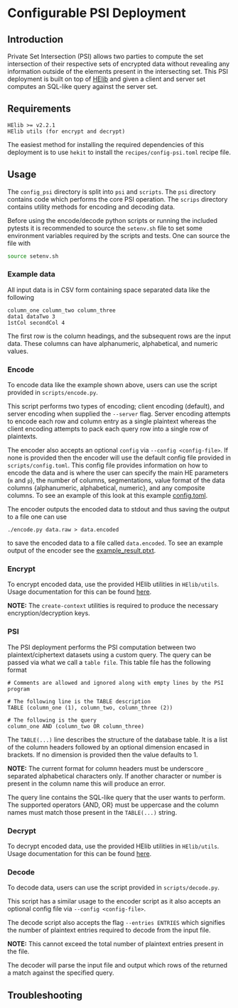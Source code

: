 # Configurable PSI Deployment

## Introduction
Private Set Intersection (PSI) allows two parties to compute the set
intersection of their respective sets of encrypted data without revealing any
information outside of the elements present in the intersecting set. This PSI
deployment is built on top of [HElib](https://github.com/homenc/HElib) and
given a client and server set computes an SQL-like query against the server
set.


## Requirements
```
HElib >= v2.2.1
HElib utils (for encrypt and decrypt)
```
The easiest method for installing the required dependencies of this deployment
is to use `hekit` to install the `recipes/config-psi.toml` recipe file.


## Usage
The `config_psi` directory is split into `psi` and `scripts`. The `psi`
directory contains code which performs the core PSI operation. The `scrips`
directory contains utility methods for encoding and decoding data.

Before using the encode/decode python scripts or running the included pytests
it is recommended to source the `setenv.sh` file to set some environment
variables required by the scripts and tests. One can source the file with
```bash
source setenv.sh
```

### Example data
All input data is in CSV form containing space separated data like the
following
```
column_one column_two column_three
data1 dataTwo 3
1stCol secondCol 4
```
The first row is the column headings, and the subsequent rows are the input
data. These columns can have alphanumeric, alphabetical, and numeric values.

### Encode
To encode data like the example shown above, users can use the script provided
in `scripts/encode.py`.

This script performs two types of encoding; client
encoding (default), and server encoding when supplied the `--server` flag.
Server encoding attempts to encode each row and column entry as a single
plaintext whereas the client encoding attempts to pack each query row into a
single row of plaintexts.

The encoder also accepts an optional `config` via `--config <config-file>`. If
none is provided then the encoder will use the default config file provided in
`scripts/config.toml`. This config file provides information on how to encode
the data and is where the user can specify the main HE parameters (`m` and `p`),
the number of columns, segmentations, value format of the data columns
{alphanumeric, alphabetical, numeric}, and any composite columns. To see an
example of this look at this example [config.toml](scripts/config.toml).

The encoder outputs the encoded data to stdout and thus saving the output to a
file one can use
```
./encode.py data.raw > data.encoded
```
to save the encoded data to a file called `data.encoded`. To see an example
output of the encoder see the
[example_result.ptxt](scripts/example_result.ptxt).

### Encrypt
To encrypt encoded data, use the provided HElib utilities in `HElib/utils`.
Usage documentation for this can be found
[here](https://github.com/homenc/HElib/tree/master/utils).

**NOTE:** The `create-context` utilities is required to produce the necessary
encryption/decryption keys.

### PSI
The PSI deployment performs the PSI computation between two
plaintext/ciphertext datasets using a custom query. The query can be passed via
what we call a `table file`. This table file has the following format
```
# Comments are allowed and ignored along with empty lines by the PSI program

# The following line is the TABLE description
TABLE (column_one (1), column_two, column_three (2))

# The following is the query
column_one AND (column_two OR column_three)
```
The `TABLE(...)` line describes the structure of the database table. It is a
list of the column headers followed by an optional dimension encased in
brackets. If no dimension is provided then the value defaults to 1.

**NOTE:** The current format for column headers must be underscore `_`
separated alphabetical characters only. If another character or number is
present in the column name this will produce an error.

The query line contains the SQL-like query that the user wants to perform. The
supported operators {AND, OR} must be uppercase and the column names must match
those present in the `TABLE(...)` string.

### Decrypt
To decrypt encoded data, use the provided HElib utilities in `HElib/utils`.
Usage documentation for this can be found
[here](https://github.com/homenc/HElib/tree/master/utils).

### Decode
To decode data, users can use the script provided in `scripts/decode.py`.

This script has a similar usage to the encoder script as it also accepts an
optional config file via `--config <config-file>`.

The decode script also accepts the flag `--entries ENTRIES` which signifies the
number of plaintext entries required to decode from the input file. 

**NOTE:** This cannot exceed the total number of plaintext entries present in
the file.

The decoder will parse the input file and output which rows of the returned a
match against the specified query.

## Troubleshooting

